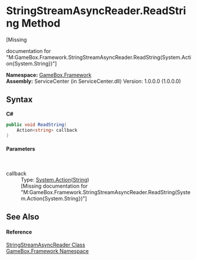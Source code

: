 # StringStreamAsyncReader.ReadString Method 
 

\[Missing <summary> documentation for "M:GameBox.Framework.StringStreamAsyncReader.ReadString(System.Action{System.String})"\]

**Namespace:**&nbsp;<a href="a8957fe6-9cc0-3a6d-cd5c-a2a246efee1e">GameBox.Framework</a><br />**Assembly:**&nbsp;ServiceCenter (in ServiceCenter.dll) Version: 1.0.0.0 (1.0.0.0)

## Syntax

**C#**<br />
``` C#
public void ReadString(
	Action<string> callback
)
```


#### Parameters
&nbsp;<dl><dt>callback</dt><dd>Type: <a href="http://msdn2.microsoft.com/zh-cn/library/018hxwa8" target="_blank">System.Action</a>(<a href="http://msdn2.microsoft.com/zh-cn/library/s1wwdcbf" target="_blank">String</a>)<br />\[Missing <param name="callback"/> documentation for "M:GameBox.Framework.StringStreamAsyncReader.ReadString(System.Action{System.String})"\]</dd></dl>

## See Also


#### Reference
<a href="12ef0a15-b540-3e97-79d6-5b9155505784">StringStreamAsyncReader Class</a><br /><a href="a8957fe6-9cc0-3a6d-cd5c-a2a246efee1e">GameBox.Framework Namespace</a><br />